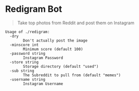 # Redigram Bot

> Take top photos from Reddit and post them on Instagram

```
Usage of ./redigram:
  -dry
        Don't actually post the image
  -minscore int
        Minimum score (default 100)
  -password string
        Instagram Password
  -store string
        Storage directory (default "used")
  -sub string
        The Subreddit to pull from (default "memes")
  -username string
        Instagram Username
```
